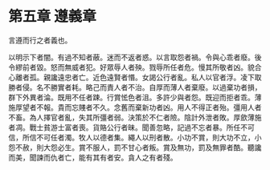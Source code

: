# 第五章 遵義章

言遵而行之者義也。

以明示下者闇。有過不知者蔽。迷而不返者惑。以言取怨者禍。令與心乖者廢。後令繆前者毀。怒而無威者犯。好眾辱人者殃。戮辱所任者危。慢其所敬者凶。貌合心離者孤。親讒遠忠者亡。近色遠賢者惽。女謁公行者亂。私人以官者浮。凌下取勝者侵。名不勝實者耗。略己而責人者不治。自厚而薄人者棄廢。以過棄功者損，群下外異者淪。既用不任者踈。行賞恡色者沮。多許少與者怨。既迎而拒者乖。薄施厚望者不報。貴而忘賤者不久。念舊而棄新功者凶。用人不得正者殆。彊用人者不畜。為人擇官者亂，失其所彊者弱。決策於不仁者險。陰計外泄者敗。厚歛薄施者凋。戰士貧游士富者喪。貨賂公行者昧。聞善忽略，記過不忘者暴。所任不可信，所信不可任者濁。牧人以德者集。繩人以刑者散。小功不賞，則大功不立，小怨不赦，則大怨必生。賞不服人，罰不甘心者叛。賞及無功，罰及無罪者酷。聽讒而美，聞諫而仇者亡，能有其有者安。貪人之有者殘。
